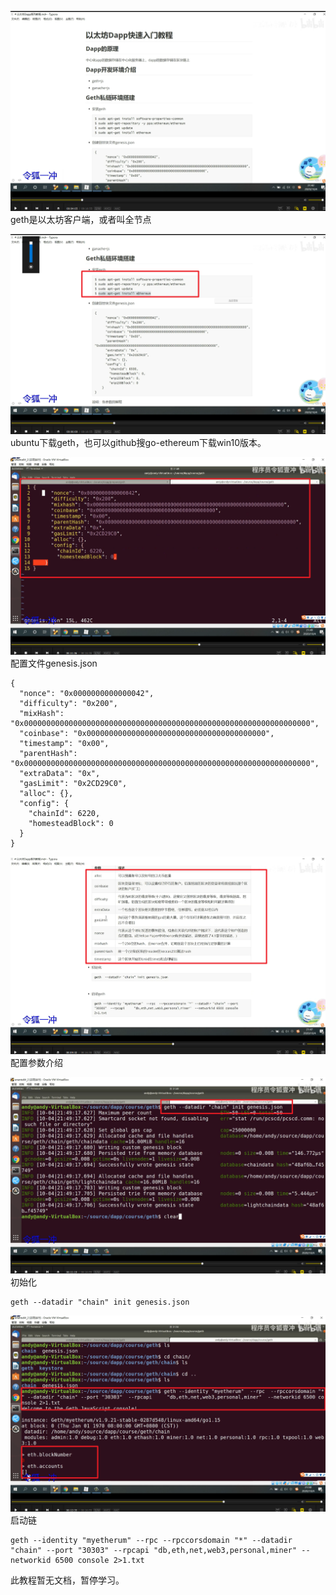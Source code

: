 ![](./img/2022-01-09-22-28-16.png)      
geth是以太坊客户端，或者叫全节点

![](./img/2022-01-09-22-34-46.png)      
ubuntu下载geth，也可以github搜go-ethereum下载win10版本。

![](./img/2022-01-09-23-23-49.png)  
配置文件genesis.json
```
{
  "nonce": "0x0000000000000042",
  "difficulty": "0x200",
  "mixHash": "0x0000000000000000000000000000000000000000000000000000000000000000",
  "coinbase": "0x0000000000000000000000000000000000000000",
  "timestamp": "0x00",
  "parentHash": "0x0000000000000000000000000000000000000000000000000000000000000000",
  "extraData": "0x",
  "gasLimit": "0x2CD29C0",
  "alloc": {},
  "config": {
    "chainId": 6220,
    "homesteadBlock": 0
  }
}
```

![](./img/2022-01-09-23-21-48.png)      
配置参数介绍

![](./img/2022-01-09-23-26-00.png)      
初始化      
```
geth --datadir "chain" init genesis.json
```

![](./img/2022-01-09-23-40-21.png)
启动链      
```
geth --identity "myetherum" --rpc --rpccorsdomain "*" --datadir "chain" --port "30303" --rpcapi "db,eth,net,web3,personal,miner" --networkid 6500 console 2>1.txt
```

此教程暂无文档，暂停学习。